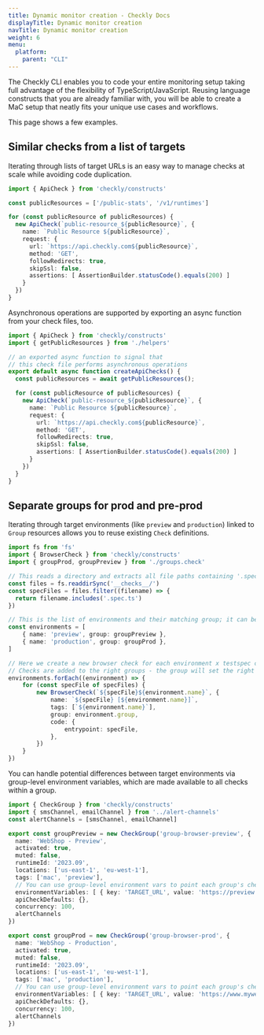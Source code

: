 ```yaml
---
title: Dynamic monitor creation - Checkly Docs
displayTitle: Dynamic monitor creation
navTitle: Dynamic monitor creation
weight: 6
menu:
  platform:
    parent: "CLI"
---
```


The Checkly CLI enables you to code your entire monitoring setup taking full advantage of the flexibility of TypeScript/JavaScript. Reusing language constructs that you are already familiar with, you will be able to create a MaC setup that neatly fits your unique use cases and workflows.

This page shows a few examples.

## Similar checks from a list of targets

Iterating through lists of target URLs is an easy way to manage checks at scale while avoiding code duplication.

```ts {title="__checks__/api.check.ts"}
import { ApiCheck } from 'checkly/constructs'

const publicResources = ['/public-stats', '/v1/runtimes']

for (const publicResource of publicResources) {
  new ApiCheck(`public-resource_${publicResource}`, {
    name: `Public Resource ${publicResource}`,
    request: {
      url: `https://api.checkly.com${publicResource}`,
      method: 'GET',
      followRedirects: true,
      skipSsl: false,
      assertions: [ AssertionBuilder.statusCode().equals(200) ]
    }
  })
}
```

Asynchronous operations are supported by exporting an async function from your check files, too.

```ts {title="__checks__/api.check.ts"}
import { ApiCheck } from 'checkly/constructs'
import { getPublicResources } from './helpers'

// an exported async function to signal that
// this check file performs asynchronous operations
export default async function createApiChecks() {
  const publicResources = await getPublicResources();

  for (const publicResource of publicResources) {
    new ApiCheck(`public-resource_${publicResource}`, {
      name: `Public Resource ${publicResource}`,
      request: {
        url: `https://api.checkly.com${publicResource}`,
        method: 'GET',
        followRedirects: true,
        skipSsl: false,
        assertions: [ AssertionBuilder.statusCode().equals(200) ]
      }
    })
  }
}
```

## Separate groups for prod and pre-prod

Iterating through target environments (like `preview` and `production`) linked to `Group` resources allows you to reuse existing `Check` definitions.

```ts {title="__checks__/browser.check.ts"}
import fs from 'fs'
import { BrowserCheck } from 'checkly/constructs'
import { groupProd, groupPreview } from './groups.check'

// This reads a directory and extracts all file paths containing '.spec.ts'
const files = fs.readdirSync('__checks__/')
const specFiles = files.filter((filename) => {
  return filename.includes('.spec.ts')
})

// This is the list of environments and their matching group; it can be extended easily
const environments = [
	{ name: 'preview', group: groupPreview },
	{ name: 'production', group: groupProd },
]

// Here we create a new browser check for each environment x testspec combination
// Checks are added to the right groups - the group will set the right env variable for the target URL
environments.forEach((environment) => {
	for (const specFile of specFiles) {
		new BrowserCheck(`${specFile}${environment.name}`, {
			name: `${specFile} [${environment.name}]`,
			tags: [`${environment.name}`],
			group: environment.group,
			code: {
				entrypoint: specFile,
			},
		})
	}
})
```

You can handle potential differences between target environments via group-level environment variables, which are made available to all checks within a group.

```ts  {title="__checks__/group.check.ts"}
import { CheckGroup } from 'checkly/constructs'
import { smsChannel, emailChannel } from '../alert-channels'
const alertChannels = [smsChannel, emailChannel]

export const groupPreview = new CheckGroup('group-browser-preview', {
  name: 'WebShop - Preview',
  activated: true,
  muted: false,
  runtimeId: '2023.09',
  locations: ['us-east-1', 'eu-west-1'],
  tags: ['mac', 'preview'],
  // You can use group-level environment vars to point each group's checks to the right target URL
  environmentVariables: [ { key: 'TARGET_URL', value: 'https://preview.mywebsite.com' }],
  apiCheckDefaults: {},
  concurrency: 100,
  alertChannels
})

export const groupProd = new CheckGroup('group-browser-prod', {
  name: 'WebShop - Production',
  activated: true,
  muted: false,
  runtimeId: '2023.09',
  locations: ['us-east-1', 'eu-west-1'],
  tags: ['mac', 'production'],
  // You can use group-level environment vars to point each group's checks to the right target URL
  environmentVariables: [ { key: 'TARGET_URL', value: 'https://www.mywebsite.com' }],
  apiCheckDefaults: {},
  concurrency: 100,
  alertChannels
})
```
